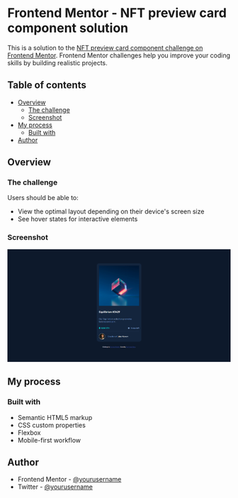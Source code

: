 # Frontend Mentor - NFT preview card component solution

This is a solution to the [NFT preview card component challenge on Frontend Mentor](https://www.frontendmentor.io/challenges/nft-preview-card-component-SbdUL_w0U). Frontend Mentor challenges help you improve your coding skills by building realistic projects. 

## Table of contents

- [Overview](#overview)
  - [The challenge](#the-challenge)
  - [Screenshot](#screenshot)
- [My process](#my-process)
  - [Built with](#built-with)
- [Author](#author)

## Overview

### The challenge

Users should be able to:

- View the optimal layout depending on their device's screen size
- See hover states for interactive elements

### Screenshot

![](./images/Screenshot.png)


## My process

### Built with

- Semantic HTML5 markup
- CSS custom properties
- Flexbox
- Mobile-first workflow

## Author

- Frontend Mentor - [@yourusername](https://www.frontendmentor.io/profile/Diogovx)
- Twitter - [@yourusername](https://www.twitter.com/Diogovx_)

